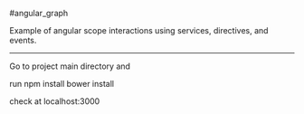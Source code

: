 #angular_graph


Example of angular scope interactions
using services, directives, and events.

------------------------------

Go to project main directory and

run npm install
bower install

check at localhost:3000